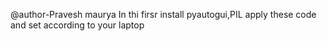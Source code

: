 @author-Pravesh maurya
In thi firsr install pyautogui,PIL
apply these code and set according to your laptop


